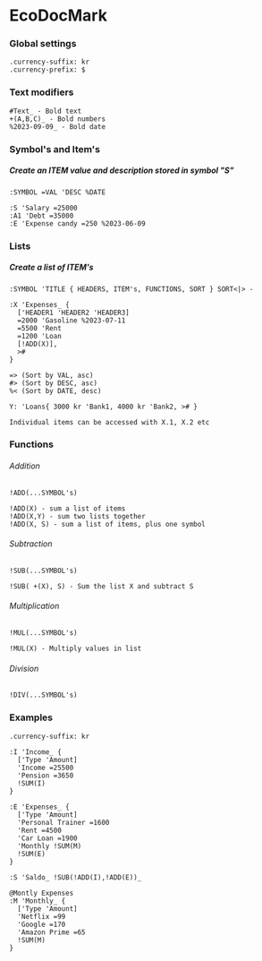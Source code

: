 # EcoDocMark
### Global settings
```
.currency-suffix: kr
.currency-prefix: $
```

### Text modifiers
```
#Text_ - Bold text
+(A,B,C)_ - Bold numbers
%2023-09-09_ - Bold date
```

### Symbol's and Item's
##### Create an *ITEM* value and description stored in symbol "S"
```
:SYMBOL =VAL 'DESC %DATE

:S 'Salary =25000
:A1 'Debt =35000
:E 'Expense candy =250 %2023-06-09
``` 

### Lists
##### Create a list of *ITEM*'s
```
:SYMBOL 'TITLE { HEADERS, ITEM's, FUNCTIONS, SORT } SORT<|> - 

:X 'Expenses_ {
  ['HEADER1 'HEADER2 'HEADER3]
  =2000 'Gasoline %2023-07-11
  =5500 'Rent
  =1200 'Loan
  [!ADD(X)],
  >#
}

=> (Sort by VAL, asc)
#> (Sort by DESC, asc)
%< (Sort by DATE, desc)

Y: 'Loans{ 3000 kr 'Bank1, 4000 kr 'Bank2, ># }

Individual items can be accessed with X.1, X.2 etc
```

### Functions
###### Addition
```
!ADD(...SYMBOL's)

!ADD(X) - sum a list of items
!ADD(X,Y) - sum two lists together
!ADD(X, S) - sum a list of items, plus one symbol
```

###### Subtraction
```
!SUB(...SYMBOL's)

!SUB( +(X), S) - Sum the list X and subtract S
```

###### Multiplication
```
!MUL(...SYMBOL's)

!MUL(X) - Multiply values in list
```

###### Division
```
!DIV(...SYMBOL's)
```

### Examples
```
.currency-suffix: kr

:I 'Income_ {
  ['Type 'Amount]
  'Income =25500
  'Pension =3650
  !SUM(I)
}

:E 'Expenses_ {
  ['Type 'Amount]
  'Personal Trainer =1600
  'Rent =4500
  'Car Loan =1900
  'Monthly !SUM(M)
  !SUM(E)
}

:S 'Saldo_ !SUB(!ADD(I),!ADD(E))_

@Montly Expenses
:M 'Monthly_ {
  ['Type 'Amount]
  'Netflix =99
  'Google =170
  'Amazon Prime =65
  !SUM(M)
}

```
